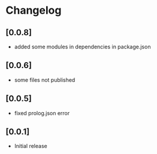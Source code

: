 # Changelog

## [0.0.8]
- added some modules in dependencies in package.json

## [0.0.6]
- some files not published

## [0.0.5]
- fixed prolog.json error

## [0.0.1]
- Initial release